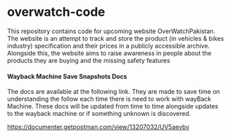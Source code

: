 # overwatch-code
 This repository contains code for upcoming website OverWatchPakistan. The website is an attempt to track and store the product (in vehicles & bikes industry) specification and their prices in a publicly accessible archive. Alongside this, the website aims to raise awareness in people about the products they are buying and the missing safety features
 
 #### Wayback Machine Save Snapshots Docs
The docs are available at the following link. They are made to save time on understanding the follow each time there is need to work with wayBack Machine. These docs will be updated from time to time alongside updates to the wayback machine or if something unknown is discovered.

https://documenter.getpostman.com/view/13207032/UV5aevbv
